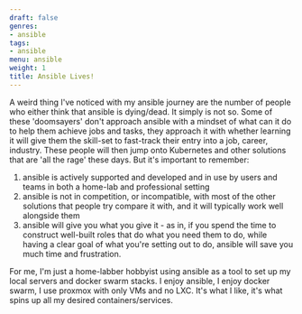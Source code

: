 ```yaml
---
draft: false
genres:
- ansible
tags:
- ansible
menu: ansible
weight: 1
title: Ansible Lives!
---
```


A weird thing I've noticed with my ansible journey are the number of people who either think that ansible is dying/dead. It simply is not so. Some of these 'doomsayers' don't approach ansible with a mindset of what can it do to help them achieve jobs and tasks, they approach it with whether learning it will give them the skill-set to fast-track their entry into a job, career, industry. These people will then jump onto Kubernetes and other solutions that are 'all the rage' these days. But it's important to remember:

1. ansible is actively supported and developed and in use by users and teams in both a home-lab and professional setting
2. ansible is not in competition, or incompatible, with most of the other solutions that people try compare it with, and it will typically work well alongside them
3. ansible will give you what you give it - as in, if you spend the time to construct well-built roles that do what you need them to do, while having a clear goal of what you're setting out to do, ansible will save you much time and frustration.

For me, I'm just a home-labber hobbyist using ansible as a tool to set up my local servers and docker swarm stacks. I enjoy ansible, I enjoy docker swarm, I use proxmox with only VMs and no LXC. It's what I like, it's what spins up all my desired containers/services.